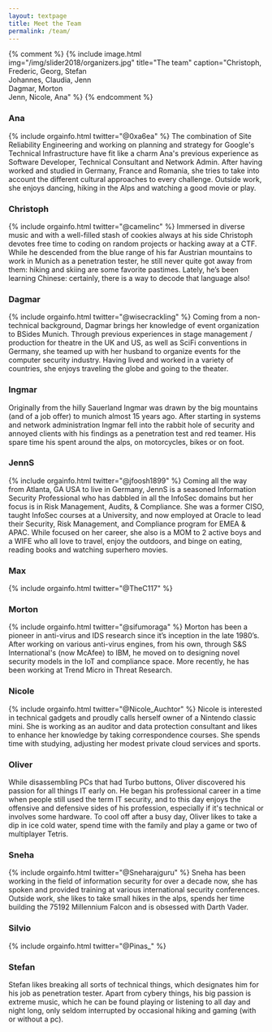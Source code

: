 ```yaml
---
layout: textpage
title: Meet the Team
permalink: /team/
---
```

{% comment %} 
{% include image.html
            img="/img/slider2018/organizers.jpg"
            title="The team"
            caption="Christoph, Frederic, Georg, Stefan<br>Johannes, Claudia, Jenn<br>Dagmar, Morton<br> Jenn, Nicole, Ana" %}
{% endcomment %}

### Ana
{% include orgainfo.html twitter="@0xa6ea" %}
The combination of Site Reliability Engineering and working on planning and strategy for Google's Technical Infrastructure have fit like a charm Ana's previous experience as Software Developer, Technical Consultant and Network Admin.
After having worked and studied in Germany, France and Romania, she tries to take into account the different cultural approaches to every challenge.
Outside work, she enjoys dancing, hiking in the Alps and watching a good movie or play.

### Christoph
{% include orgainfo.html twitter="@camelinc" %}
Immersed in diverse music and with a well-filled stash of cookies always at his side Christoph devotes free time to coding on random projects or hacking away at a CTF.
While he descended from the blue range of his far Austrian mountains to work in Munich as a penetration tester, he still never quite got away from them: hiking and skiing are some favorite pastimes.
Lately, he’s been learning Chinese: certainly, there is a way to decode that language also!

### Dagmar
{% include orgainfo.html twitter="@wisecrackling" %}
Coming from a non-technical background, Dagmar brings her knowledge of event organization to BSides Munich.
Through previous experiences in stage management / production for theatre in the UK and US, as well as SciFi conventions in Germany, she teamed up with her husband to organize events for the computer security industry.
Having lived and worked in a variety of countries, she enjoys traveling the globe and going to the theater.

### Ingmar
Originally from the hilly Sauerland Ingmar was drawn by the big mountains (and of a job offer) to munich almost 15 years ago.
After starting in systems and network administration Ingmar fell into the rabbit hole of security and annoyed clients with his findings as a penetration test and red teamer. 
His spare time his spent around the alps, on motorcycles, bikes or on foot.

### JennS
{% include orgainfo.html twitter="@jfoosh1899" %}
Coming all the way from Atlanta, GA  USA to live in Germany, JennS is a seasoned Information Security Professional who has dabbled in all the InfoSec domains but her focus is in Risk Management, Audits, & Compliance.
She was a former CISO, taught InfoSec courses at a University, and now employed at Oracle to lead their Security, Risk Management, and Compliance program for EMEA & APAC.
While focused on her career, she also is a MOM to 2 active boys and a WIFE who all love to travel, enjoy the outdoors, and binge on eating, reading books and watching superhero movies.

### Max
{% include orgainfo.html twitter="@TheC117" %}

### Morton
{% include orgainfo.html twitter="@sifumoraga" %}
Morton has been a pioneer in anti-virus and IDS research since it’s inception in the late 1980’s.
After working on various anti-virus engines, from his own, through S&S International's (now McAfee) to IBM, he moved on to designing novel security models in the IoT and compliance space.
More recently, he has been working at Trend Micro in Threat Research.

### Nicole
{% include orgainfo.html twitter="@Nicole_Auchtor" %}
Nicole is interested in technical gadgets and proudly calls herself owner of a Nintendo classic mini.
She is working as an auditor and data protection consultant and likes to enhance her knowledge by taking correspondence courses.
She spends time with studying, adjusting her modest private cloud services and sports.

### Oliver
While disassembling PCs that had Turbo buttons, Oliver discovered his passion for all things IT early on.
He began his professional career in a time when people still used the term IT security, and to this day enjoys the offensive and defensive sides of his profession, especially if it's technical or involves some hardware.
To cool off after a busy day, Oliver likes to take a dip in ice cold water, spend time with the family and play a game or two of multiplayer Tetris.

### Sneha
{% include orgainfo.html twitter="@Sneharajguru" %}
Sneha has been working in the field of information security for over a decade now, she has spoken and provided training at various international security conferences.
Outside work, she likes to take small hikes in the alps, spends her time building the 75192 Millennium Falcon and is obsessed with Darth Vader. 


### Silvio
{% include orgainfo.html twitter="@Pinas_" %}


### Stefan
Stefan likes breaking all sorts of technical things, which designates him for his job as penetration tester.
Apart from cybery things, his big passion is extreme music, which he can be found playing or listening to all day and night long, only seldom interrupted by occasional hiking and gaming (with or without a pc).


